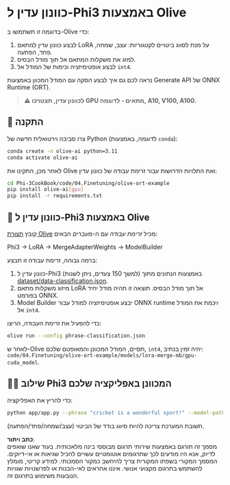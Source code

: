 # כוונון עדין ל-Phi3 באמצעות Olive

בדוגמה זו תשתמשו ב-Olive כדי:

1. לבצע כוונון עדין למתאם LoRA על מנת לסווג ביטויים לקטגוריות: עצב, שמחה, פחד, הפתעה.
2. למזג את משקלות המתאם אל תוך מודל הבסיס.
3. לבצע אופטימיזציה וכימות של המודל אל `int4`.

נראה לכם גם איך לבצע הסקה עם המודל המכוון באמצעות Generate API של ONNX Runtime (ORT).

> **⚠️ לכוונון עדין, תצטרכו GPU מתאים - לדוגמה, A10, V100, A100.**

## 💾 התקנה

צרו סביבה וירטואלית חדשה של Python (לדוגמה, באמצעות `conda`):

```bash
conda create -n olive-ai python=3.11
conda activate olive-ai
```

לאחר מכן, התקינו את Olive ואת התלויות הדרושות עבור זרימת עבודה של כוונון עדין:

```bash
cd Phi-3CookBook/code/04.Finetuning/olive-ort-example
pip install olive-ai[gpu]
pip install -r requirements.txt
```

## 🧪 כוונון עדין ל-Phi3 באמצעות Olive
קובץ [תצורת Olive](../../../../../code/03.Finetuning/olive-ort-example/phrase-classification.json) מכיל *זרימת עבודה* עם ה-*מעברים* הבאים:

Phi3 -> LoRA -> MergeAdapterWeights -> ModelBuilder

ברמה גבוהה, זרימת עבודה זו תבצע:

1. כוונון עדין ל-Phi3 (למשך 150 צעדים, ניתן לשנות) באמצעות הנתונים מתוך [dataset/data-classification.json](../../../../../code/03.Finetuning/olive-ort-example/dataset/dataset-classification.json).
2. מיזוג משקלות מתאם LoRA אל תוך מודל הבסיס. תוצאה זו תהיה מודל יחיד בפורמט ONNX.
3. Model Builder יבצע אופטימיזציה למודל עבור ONNX runtime *ו*יכמת את המודל אל `int4`.

כדי להפעיל את זרימת העבודה, הריצו:

```bash
olive run --config phrase-classification.json
```

לאחר ש-Olive תסיים, המודל המכוונן והמאופטם שלכם, `int4`, יהיה זמין בנתיב: `code/04.Finetuning/olive-ort-example/models/lora-merge-mb/gpu-cuda_model`.

## 🧑‍💻 שילוב Phi3 המכוונן באפליקציה שלכם 

כדי להריץ את האפליקציה:

```bash
python app/app.py --phrase "cricket is a wonderful sport!" --model-path models/lora-merge-mb/gpu-cuda_model
```

תשובת המערכת צריכה להיות סיווג בודד של הביטוי (עצב/שמחה/פחד/הפתעה).

**כתב ויתור**:  
מסמך זה תורגם באמצעות שירותי תרגום מבוססי בינה מלאכותית. בעוד שאנו שואפים לדיוק, אנא היו מודעים לכך שתרגומים אוטומטיים עשויים להכיל שגיאות או אי-דיוקים. המסמך המקורי בשפתו המקורית צריך להיחשב כמקור הסמכותי. למידע קריטי, מומלץ להשתמש בתרגום מקצועי אנושי. איננו אחראים לאי-הבנות או לפרשנויות שגויות הנובעות משימוש בתרגום זה.